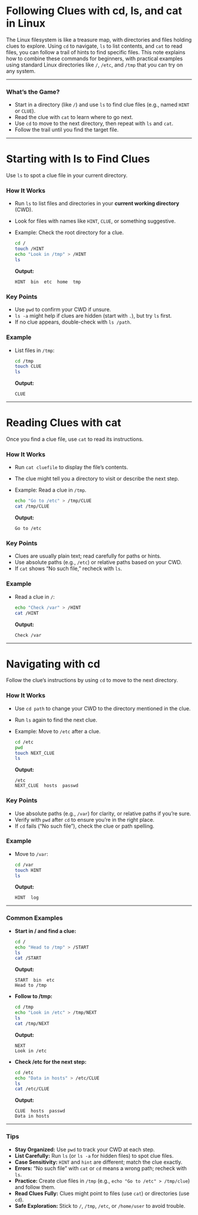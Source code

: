 # **Following Clues with cd, ls, and cat in Linux**

The Linux filesystem is like a treasure map, with directories and files holding clues to explore. Using `cd` to navigate, `ls` to list contents, and `cat` to read files, you can follow a trail of hints to find specific files. This note explains how to combine these commands for beginners, with practical examples using standard Linux directories like `/`, `/etc`, and `/tmp` that you can try on any system.

---

### **What’s the Game?**

- Start in a directory (like `/`) and use `ls` to find clue files (e.g., named `HINT` or `CLUE`).
- Read the clue with `cat` to learn where to go next.
- Use `cd` to move to the next directory, then repeat with `ls` and `cat`.
- Follow the trail until you find the target file.

---

# **Starting with ls to Find Clues**

Use `ls` to spot a clue file in your current directory.

### **How It Works**

- Run `ls` to list files and directories in your **current working directory** (CWD).
- Look for files with names like `HINT`, `CLUE`, or something suggestive.
- Example: Check the root directory for a clue.
    
    ```bash
    cd /
    touch /HINT
    echo "Look in /tmp" > /HINT
    ls
    ```
    
    **Output:**
    
    ```
    HINT  bin  etc  home  tmp
    ```
    

### **Key Points**

- Use `pwd` to confirm your CWD if unsure.
- `ls -a` might help if clues are hidden (start with `.`), but try `ls` first.
- If no clue appears, double-check with `ls /path`.

### **Example**

- List files in `/tmp`:
    
    ```bash
    cd /tmp
    touch CLUE
    ls
    ```
    
    **Output:**
    
    ```
    CLUE
    ```
    

---

# **Reading Clues with cat**

Once you find a clue file, use `cat` to read its instructions.

### **How It Works**

- Run `cat cluefile` to display the file’s contents.
- The clue might tell you a directory to visit or describe the next step.
- Example: Read a clue in `/tmp`.
    
    ```bash
    echo "Go to /etc" > /tmp/CLUE
    cat /tmp/CLUE
    ```
    
    **Output:**
    
    ```
    Go to /etc
    ```
    

### **Key Points**

- Clues are usually plain text; read carefully for paths or hints.
- Use absolute paths (e.g., `/etc`) or relative paths based on your CWD.
- If `cat` shows “No such file,” recheck with `ls`.

### **Example**

- Read a clue in `/`:
    
    ```bash
    echo "Check /var" > /HINT
    cat /HINT
    ```
    
    **Output:**
    
    ```
    Check /var
    ```
    

---

# **Navigating with cd**

Follow the clue’s instructions by using `cd` to move to the next directory.

### **How It Works**

- Use `cd path` to change your CWD to the directory mentioned in the clue.
- Run `ls` again to find the next clue.
- Example: Move to `/etc` after a clue.
    
    ```bash
    cd /etc
    pwd
    touch NEXT_CLUE
    ls
    ```
    
    **Output:**
    
    ```
    /etc
    NEXT_CLUE  hosts  passwd
    ```
    

### **Key Points**

- Use absolute paths (e.g., `/var`) for clarity, or relative paths if you’re sure.
- Verify with `pwd` after `cd` to ensure you’re in the right place.
- If `cd` fails (“No such file”), check the clue or path spelling.

### **Example**

- Move to `/var`:
    
    ```bash
    cd /var
    touch HINT
    ls
    ```
    
    **Output:**
    
    ```
    HINT  log
    ```
    

---

### **Common Examples**

- **Start in / and find a clue:**
    
    ```bash
    cd /
    echo "Head to /tmp" > /START
    ls
    cat /START
    ```
    
    **Output:**
    
    ```
    START  bin  etc
    Head to /tmp
    ```
    
- **Follow to /tmp:**
    
    ```bash
    cd /tmp
    echo "Look in /etc" > /tmp/NEXT
    ls
    cat /tmp/NEXT
    ```
    
    **Output:**
    
    ```
    NEXT
    Look in /etc
    ```
    
- **Check /etc for the next step:**
    
    ```bash
    cd /etc
    echo "Data in hosts" > /etc/CLUE
    ls
    cat /etc/CLUE
    ```
    
    **Output:**
    
    ```
    CLUE  hosts  passwd
    Data in hosts
    ```
    

---

### **Tips**

- **Stay Organized:** Use `pwd` to track your CWD at each step.
- **List Carefully:** Run `ls` (or `ls -a` for hidden files) to spot clue files.
- **Case Sensitivity:** `HINT` and `hint` are different; match the clue exactly.
- **Errors:** “No such file” with `cat` or `cd` means a wrong path; recheck with `ls`.
- **Practice:** Create clue files in `/tmp` (e.g., `echo "Go to /etc" > /tmp/clue`) and follow them.
- **Read Clues Fully:** Clues might point to files (use `cat`) or directories (use `cd`).
- **Safe Exploration:** Stick to `/`, `/tmp`, `/etc`, or `/home/user` to avoid trouble.